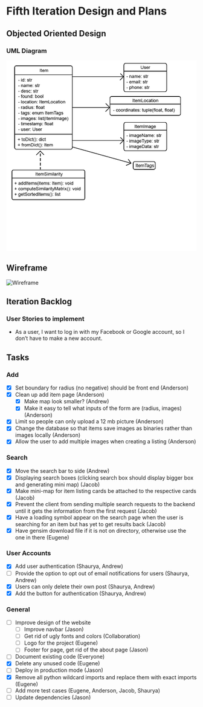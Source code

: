 # Fifth Iteration Design and Plans

## Objected Oriented Design

### UML Diagram

![UML Diagram](./additional/uml5.png)

## Wireframe

![Wireframe](./additional/wireframe3.bmp)

## Iteration Backlog

### User Stories to implement

* As a user, I want to log in with my Facebook or Google account, so I don’t have to make a new account.

## Tasks

### Add

* [X] Set boundary for radius (no negative) should be front end (Anderson)
* [X] Clean up add item page (Anderson)
  * [X] Make map look smaller? (Andrew)
  * [X] Make it easy to tell what inputs of the form are (radius, images) (Anderson)
* [X] Limit so people can only upload a 12 mb picture (Anderson)
* [X] Change the database so that items save images as binaries rather than images locally (Anderson)
* [X] Allow the user to add multiple images when creating a listing (Anderson)

### Search

* [X] Move the search bar to side (Andrew)
* [X] Displaying search boxes (clicking search box should display bigger box and generating mini map) (Jacob)
* [X] Make mini-map for item listing cards be attached to the respective cards (Jacob)
* [X] Prevent the client from sending multiple search requests to the backend until it gets the information from the first request (Jacob)
* [X] Have a loading symbol appear on the search page when the user is searching for an item but has yet to get results back (Jacob)
* [x] Have gensim download file if it is not on directory, otherwise use the one in there (Eugene)

### User Accounts

* [X] Add user authentication (Shaurya, Andrew)
* [ ] Provide the option to opt out of email notifications for users (Shaurya, Andrew)
* [X] Users can only delete their own post (Shaurya, Andrew)
* [X] Add the button for authentication (Shaurya, Andrew)

### General

* [ ] Improve design of the website
  * [ ] Improve navbar (Jason)
  * [ ] Get rid of ugly fonts and colors (Collaboration)
  * [ ] Logo for the project (Eugene)
  * [ ] Footer for page, get rid of the about page (Jason)
* [ ] Document existing code (Everyone)
* [X] Delete any unused code (Eugene)
* [ ] Deploy in production mode (Jason)
* [X] Remove all python wildcard imports and replace them with exact imports (Eugene)
* [ ] Add more test cases (Eugene, Anderson, Jacob, Shaurya)
* [ ] Update dependencies (Jason)
